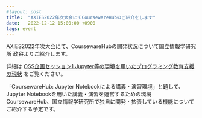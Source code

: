 ```yaml
---
#layout: post
title:  "AXIES2022年次大会にてCoursewareHubのご紹介をします"
date:   2022-12-12 15:00:00 +0900
tags: event
---
```


AXIES2022年次大会にて、CoursewareHubの開発状況について国立情報学研究所 政谷よりご紹介します。

詳細は [OSS企画セッション1 Jupyter等の環境を用いたプログラミング教育支援の現状](https://oss.axies.jp/activity/y2022/kikaku202212a/) をご覧ください。

「CoursewareHub: Jupyter Notebookによる講義・演習環境」と題して、Jupyter Notebookを用いた講義・演習を運営するための環境CoursewareHub、国立情報学研究所で独自に開発・拡張している機能についてご紹介する予定です。